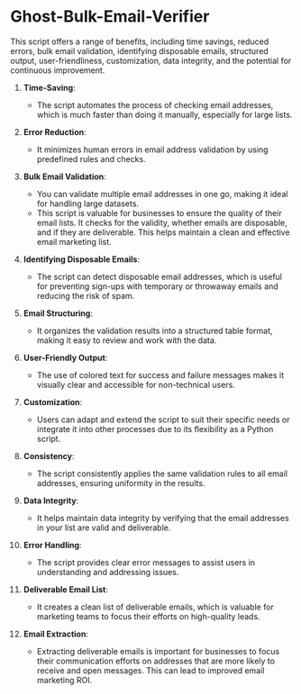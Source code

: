# Ghost-Bulk-Email-Verifier
This script offers a range of benefits, including time savings, reduced errors, bulk email validation, identifying disposable emails, structured output, user-friendliness, customization, data integrity, and the potential for continuous improvement.

1. **Time-Saving**:
   - The script automates the process of checking email addresses, which is much faster than doing it manually, especially for large lists.

2. **Error Reduction**:
   - It minimizes human errors in email address validation by using predefined rules and checks.

3. **Bulk Email Validation**:
   - You can validate multiple email addresses in one go, making it ideal for handling large datasets.
   - This script is valuable for businesses to ensure the quality of their email lists. It checks for the validity, whether emails are disposable, and if they are deliverable. This helps maintain a clean and effective email marketing list.

4. **Identifying Disposable Emails**:
   - The script can detect disposable email addresses, which is useful for preventing sign-ups with temporary or throwaway emails and reducing the risk of spam.

5. **Email Structuring**:
   - It organizes the validation results into a structured table format, making it easy to review and work with the data.

6. **User-Friendly Output**:
   - The use of colored text for success and failure messages makes it visually clear and accessible for non-technical users.

7. **Customization**:
   - Users can adapt and extend the script to suit their specific needs or integrate it into other processes due to its flexibility as a Python script.

8. **Consistency**:
   - The script consistently applies the same validation rules to all email addresses, ensuring uniformity in the results.

9. **Data Integrity**:
   - It helps maintain data integrity by verifying that the email addresses in your list are valid and deliverable.

10. **Error Handling**:
    - The script provides clear error messages to assist users in understanding and addressing issues.

11. **Deliverable Email List**:
    - It creates a clean list of deliverable emails, which is valuable for marketing teams to focus their efforts on high-quality leads.
   
12. **Email Extraction**:
    - Extracting deliverable emails is important for businesses to focus their communication efforts on addresses that are more likely to receive and open messages. This can lead to improved email marketing ROI.
